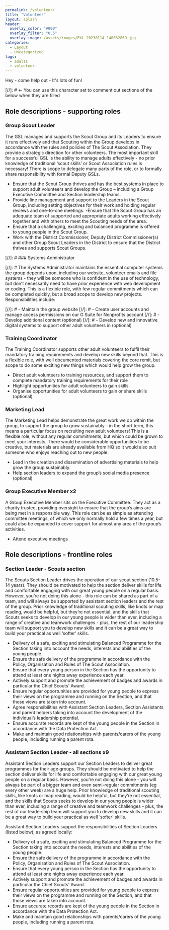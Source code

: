 ```yaml
---
permalink: /volunteer/
title: "Volunteer"
layout: splash
header:
  overlay_color: "#000"
  overlay_filter: "0.5"
  overlay_image: /assets/images/PXL_20230114_140632869.jpg
categories:
  - Layout
  - Uncategorized
tags:
  - adults
  - volunteer
---
```


Hey - come help out - It's lots of fun!

[//]: # <- You can use this character set to comment out sections of the below when they are filled

## Role descriptions - supporting roles

### Group Scout Leader

The GSL manages and supports the Scout Group and its Leaders to ensure it runs effectively and that Scouting within the Group develops in accordance with the rules and policies of The Scout Association. They provide a strategic direction for other volunteers. 
The most important skill for a successful GSL is the ability to manage adults effectively - no prior knowledge of traditional ‘scout skills’ or Scout Association rules is necessary! There is scope to delegate many parts of the role, or to formally share responsibility with formal Deputy GSLs.

- Ensure that the Scout Group thrives and has the best systems in place to support adult volunteers and develop the Group – including a Group Executive Committee and Section leadership teams.
- Provide line management and support to the Leaders in the Scout Group, including setting objectives for their work and holding regular reviews and one-to-one meetings.
 -Ensure that the Scout Group has an adequate team of supported and appropriate adults working effectively together and with others to meet the Scouting needs of the area.
- Ensure that a challenging, exciting and balanced programme is offered to young people in the Scout Group.
- Work with the District Commissioner, Deputy District Commissioner(s) and other Group Scout Leaders in the District to ensure that the District thrives and supports Scout Groups.

[//]: # ### Systems Administrator

[//]: # The Systems Administrator maintains the essential computer systems the group depends upon, including our website, volunteer emails and file systems - they will be someone who is confident in the use of technology, but don’t necessarily need to have prior experience with web development or coding. This is a flexible role, with few regular commitments which can be completed quickly, but a broad scope to develop new projects. Responsibilities include:

[//]: # - Maintain the group website
[//]: # - Create user accounts and manage access permissions on our G Suite for Nonprofits account
[//]: # - Develop additional content (optional)
[//]: # - Develop new and innovative digital systems to support other adult volunteers in (optional)

### Training Coordinator

The Training Coordinator supports other adult volunteers to fulfil their mandatory training requirements and develop new skills beyond that. This is a flexible role, with well documented materials covering the core remit, but scope to do some exciting new things which would help grow the group.

- Direct adult volunteers to training resources, and support them to complete mandatory training requirements for their role
- Highlight opportunities for adult volunteers to gain skills
- Organise opportunities for adult volunteers to gain or share skills (optional)

### Marketing Lead

The Marketing Lead helps demonstrate the great work we do within the group, to support the group to grow sustainably - in the short term, this means a particular focus on recruiting new adult volunteers! This is a flexible role, without any regular commitments, but which could be grown to meet your interests. There would be considerable opportunities to be creative, but materials are already available from HQ so it would also suit someone who enjoys reaching out to new people.

- Lead in the creation and dissemination of advertising materials to help grow the group sustainably.
- Help section leaders to expand the group’s social media presence (optional)

### Group Executive Member x2

A Group Executive Member sits on the Executive Committee. They act as a charity trustee, providing oversight to ensure that the group’s aims are being met in a responsible way. This role can be as simple as attending committee meetings, of which we only normally hold a few times a year, but could also be expanded to cover support for almost any area of the group’s activities.

- Attend executive meetings

## Role descriptions - frontline roles

### Section Leader - Scouts section

The Scouts Section Leader drives the operation of our scout section (10.5-14 years). They should be motivated to help the section deliver skills for life and comfortable engaging with our great young people on a regular basis. However, you’re not doing this alone - this role can be shared as part of a team, and will always be supported by assistant section leaders and the rest of the group. Prior knowledge of traditional scouting skills, like knots or map reading, would be helpful, but they’re not essential, and the skills that Scouts seeks to develop in our young people is wider than ever, including a range of creative and teamwork challenges - plus, the rest of our leadership team will support you to develop new skills and it can be a great way to build your practical as well ‘softer’ skills.

- Delivery of a safe, exciting and stimulating Balanced Programme for the Section taking into account the needs, interests and abilities of the young people.
- Ensure the safe delivery of the programme in accordance with the Policy, Organisation and Rules of The Scout Association.
- Ensure that every young person in the Section has the opportunity to attend at least one nights away experience each year.
- Actively support and promote the achievement of badges and awards in particular the Chief Scouts’ Award.
- Ensure regular opportunities are provided for young people to express their views on the programme and running on the Section, and that those views are taken into account.
- Agree responsibilities with Assistant Section Leaders, Section Assistants and parent helpers taking into account the development of the individual’s leadership potential.
- Ensure accurate records are kept of the young people in the Section in accordance with the Data Protection Act.
- Make and maintain good relationships with parents/carers of the young people, including running a parent rota.

### Assistant Section Leader - all sections x9
Assistant Section Leaders support our Section Leaders to deliver great programmes for their age groups. They should be motivated to help the section deliver skills for life and comfortable engaging with our great young people on a regular basis. However, you’re not doing this alone - you will always be part of a bigger team and even semi-regular commitments (eg every other week) are a huge help. Prior knowledge of traditional scouting skills, like knots or map reading, would be helpful, but they’re not essential, and the skills that Scouts seeks to develop in our young people is wider than ever, including a range of creative and teamwork challenges - plus, the rest of our leadership team will support you to develop new skills and it can be a great way to build your practical as well ‘softer’ skills.

Assistant Section Leaders support the responsibilities of Section Leaders (listed below), as agreed locally:
- Delivery of a safe, exciting and stimulating Balanced Programme for the Section taking into account the needs, interests and abilities of the young people.
- Ensure the safe delivery of the programme in accordance with the Policy, Organisation and Rules of The Scout Association.
- Ensure that every young person in the Section has the opportunity to attend at least one nights away experience each year.
- Actively support and promote the achievement of badges and awards in particular the Chief Scouts’ Award.
- Ensure regular opportunities are provided for young people to express their views on the programme and running on the Section, and that those views are taken into account.
- Ensure accurate records are kept of the young people in the Section in accordance with the Data Protection Act.
- Make and maintain good relationships with parents/carers of the young people, including running a parent rota.

